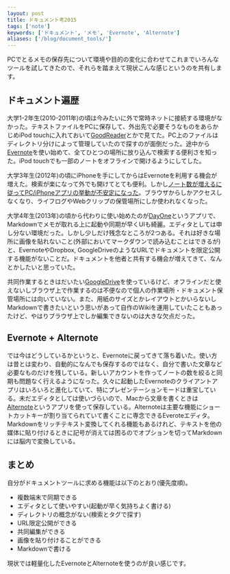 ```yaml
---
layout: post
title: ドキュメント考2015
tags: ['note']
keywords: ['ドキュメント', 'メモ', 'Evernote', 'Alternote']
aliases: ['/blog/document_tools/']
---
```


PCでとるメモの保存先について環境や目的の変化に合わせてこれまでいろんなツールを試してきたので、それらを踏まえて現状こんな感じというのを共有します。

## ドキュメント遍歴

大学1-2年生(2010-2011年)の頃は今みたいに外で常時ネットに接続する環境がなかった。テキストファイルをPCに保存して、外出先で必要そうなものをあらかじめiPod touchに入れておいて[GoodReader](http://www.goodreader.com/)とかで見てた。PC上のファイルはディレクトリ分けによって管理していたので探すのが面倒だった。途中から[Evernote](https://www.evernote.com/)を使い始めて、全てひとつの場所に放り込んで検索する便利さを知った。iPod touchでも一部のノートをオフラインで開けるようにしてした。

大学3年生(2012年)の頃にiPhoneを手にしてからはEvernoteを利用する機会が増えた。検索が楽になって外でも開けてとても便利。しかし[ノート数が増えるに従ってPC/iPhoneアプリの挙動が不安定になった](http://markovlabo.net/?p=1165)。ブラウザからしかアクセスしなくなり、ライフログやWebクリップの保管場所にしか使われなくなった。

大学4年生(2013年)の頃から代わりに使い始めたのが[DayOne](http://dayoneapp.com/)というアプリで、Markdownでメモが取れる上に起動や同期が早くUIも綺麗。エディタとしては申し分ない環境だった。しかし少しだけ残念なところが2つある。それは好きな場所に画像を貼れないこと(外部においてマークダウンで読み込むことはできるが)と、EvernoteやDropbox, GoogleDriveのようなURLでドキュメントを限定公開する機能がないことだ。ドキュメントを他者と共有する機会が増えてきて、なんとかしたいと思っていた。

共同作業するときはだいたい[GoogleDrive](https://www.google.com/intl/ja/drive/)を使っているけど、オフラインだと使えないしブラウザ上で作業するのは不便なので個人の作業場所・ドキュメント保管場所には向いていない。また、用紙のサイズとかレイアウトとかいらないしMarkdownで書きたいという思いがあって自作のWikiを運用していたこともあったけど、やはりブラウザ上でしか編集できないのは大きな欠点だった。

## Evernote + Alternote

では今はどうしているかというと、Evernoteに戻ってきて落ち着いた。使い方は昔とは変わり、自動的になんでも保存するのではなく、自分で書いた文章など必要なものだけを残している。新しいアカウントを作ってノートの数を絞ると同期も問題なく行えるようになった。久々に起動したEvernoteのクライアントアプリはいろいろと進化していて、特にプレゼンテーションモードは重宝している。未だエディタとしては使いづらいので、Macから文章を書くときは[Alternote](http://alternoteapp.com/)というアプリを使って保存している。Alternoteは主要な機能にショートカットキーが割り当てられていて書くことに専念できるEveroteエディタ。Markdownをリッチテキスト変換してくれる機能もあるけれど、テキストを他の媒体に貼り付けるときに記号が消えては困るのでオプションを切ってMarkdownには脳内で変換している。

## まとめ

自分がドキュメントツールに求める機能は以下のとおり(優先度順)。

* 複数端末で同期できる
* エディタとして使いやすい(起動が早く気持ちよく書ける)
* ディレクトリの概念がない(検索とタグで探す)
* URL限定公開ができる
* 共同編集ができる
* 画像を貼り付けることができる
* Markdownで書ける

現状では軽量化したEvernoteとAlternoteを使うのが良い感じです。